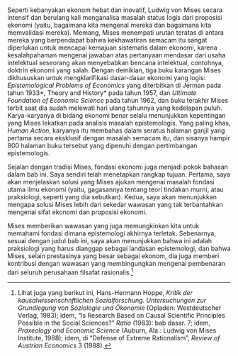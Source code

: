 ### 

Seperti kebanyakan ekonom hebat dan inovatif, Ludwig von Mises secara intensif dan berulang kali menganalisa masalah status logis dari proposisi ekonomi (yaitu, bagaimana kita mengenal mereka dan bagaimana kita memvalidasi mereka). Memang, Mises menempati urutan teratas di antara mereka yang berpendapat bahwa kekhawatiran semacam itu sangat diperlukan untuk mencapai kemajuan sistematis dalam ekonomi, karena kesalahpahaman mengenai jawaban atas pertanyaan mendasar dari usaha intelektual seseorang akan menyebabkan bencana intelektual, contohnya, doktrin ekonomi yang salah. Dengan demikian, tiga buku karangan Mises dikhususkan untuk mengklarifikasi dasar-dasar ekonomi yang logis: *Epistemological Problems of Economics*  yang diterbitkan di Jerman pada tahun 1933*, Theory and History* pada tahun 1957, dan *Ultimate Foundation of Economic Science* pada tahun 1962, dan buku terakhir Mises terbit saat dia sudah melewati hari ulang tahunnya yang kedelapan puluh. Karya-karyanya di bidang ekonomi benar selalu menunjukkan kepentingan yang Mises lekatkan pada analisis masalah epistemologis. Yang paling khas, *Human Action*, karyanya itu membahas dalam seratus halaman ganjil yang pertama secara eksklusif dengan masalah semacam itu, dan sisanya hampir 800 halaman buku tersebut yang dipenuhi dengan pertimbangan epistemologis.

Sejalan dengan tradisi Mises, fondasi ekonomi juga menjadi pokok bahasan dalam bab ini. Saya sendiri telah menetapkan rangkap tujuan. Pertama, saya akan menjelaskan solusi yang Mises ajukan mengenai masalah fondasi utama ilmu ekonomi (yaitu, gagasannya tentang teori tindakan murni, atau praksiologi, seperti yang dia sebutkan). Kedua, saya akan menunjukkan mengapa solusi Mises lebih dari sekedar wawasan yang tak terbantahkan mengenai sifat ekonomi dan proposisi ekonomi.

Mises memberikan wawasan yang juga memungkinkan kita untuk memahami fondasi dimana epistemologi akhirnya terletak. Sebenarnya, sesuai dengan judul bab ini, saya akan menunjukkan bahwa ini adalah praksiologi yang harus dianggap sebagai landasan epistemologi, dan bahwa Mises, selain prestasinya yang besar sebagai ekonom, dia juga memberi kontribusi dengan wawasan yang membingungkan mengenai pembenaran dari seluruh perusahaan filsafat rasionalis.[^1]

[^1]: Lihat juga yang berikut ini, Hans-Hermann Hoppe, *Kritik der kausalwissenschnftlichen Sozialforschung. Untersuchungen zur Grundlegung von Soziologie und Ökonomie* (Opladen: Westdeutscher Verlag, 1983); idem, “Is Research Based on Causal Scientific Principles Possible in the Social Sciences?” *Ratio* (1983): bab dasar. 7; idem, *Praxeology and Economic Science* (Auburn, Ala.: Ludwig von Mises Institute, 1988); idem, di “Defense of Extreme Rationalism”, *Review of Austrian Economics* 3 (1988).
